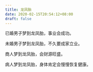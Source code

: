 ```yaml
---
title: 龙凤胎
date: 2020-02-15T20:54:12+08:00
draft: false
---
```


已婚男子梦到龙凤胎，事业会成功。<br>


未婚男子梦到龙凤胎，不久要成家立业。<br>


商人梦到龙凤胎，会财源旺盛。<br>


病人梦到龙凤胎，身体肯定会慢慢恢复健康。<br>
